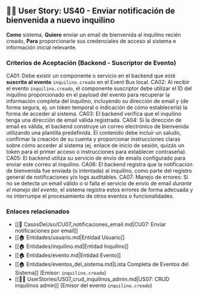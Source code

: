 ## 🧑‍💻 User Story: US40 - Enviar notificación de bienvenida a nuevo inquilino

**Como** sistema,
**Quiero** enviar un email de bienvenida al inquilino recién creado,
**Para** proporcionarle sus credenciales de acceso al sistema e información inicial relevante.

### Criterios de Aceptación (Backend - Suscriptor de Evento)

CA01: Debe existir un componente o servicio en el backend que esté **suscrito al evento** `inquilino.creado` en el Event Bus local.
CA02: Al recibir el evento `inquilino.creado`, el componente suscriptor debe utilizar el ID del inquilino proporcionado en el payload del evento para recuperar la información completa del inquilino, incluyendo su dirección de email y (de forma segura, ej. un token temporal o indicación de cómo establecerla) la forma de acceder al sistema.
CA03: El backend verifica que el inquilino tenga una dirección de email válida registrada.
CA04: Si la dirección de email es válida, el backend construye un correo electrónico de bienvenida utilizando una plantilla predefinida. El contenido debe incluir un saludo, confirmar la creación de su cuenta y proporcionar instrucciones claras sobre cómo acceder al sistema (ej. enlace de inicio de sesión, quizás un token para el primer acceso o instrucciones para establecer contraseña).
CA05: El backend utiliza su servicio de envío de emails configurado para enviar este correo al inquilino.
CA06: El backend registra que la notificación de bienvenida fue enviada (o intentada) al inquilino, como parte del registro general de notificaciones y/o logs auditables.
CA07: Manejo de errores: Si no se detecta un email válido o si falla el servicio de envío de email *durante el manejo del evento*, el sistema registra estos errores de forma adecuada y no interrumpe el procesamiento de otros eventos o funcionalidades.

### Enlaces relacionados

- [[📄 CasosDeUso/CU07_notificaciones_email.md|CU07: Enviar notificaciones por email]]
- [[🏠 Entidades/usuario.md|Entidad Usuario]]
- [[🏠 Entidades/inquilino.md|Entidad Inquilino]]
- [[🏠 Entidades/evento.md|Entidad Evento]]
- [[🏠 Entidades/eventos_del_sistema.md|Lista Completa de Eventos del Sistema]] (Emisor: `inquilino.creado`)
- [[🧑‍💻 UserStories/US07_crud_inquilinos_admin.md|US07: CRUD inquilinos admin]] (Emisor del evento `inquilino.creado`)
